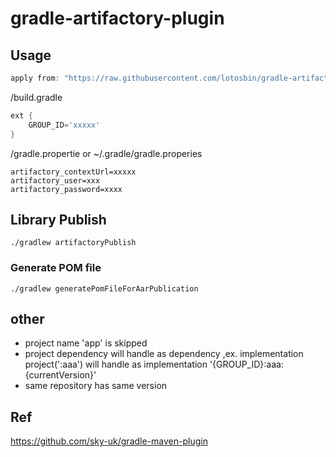 # gradle-artifactory-plugin
## Usage
```groovy
apply from: "https://raw.githubusercontent.com/lotosbin/gradle-artifactory-plugin/master/main.gradle"
```

/build.gradle
```groovy
ext {
    GROUP_ID='xxxxx'
}
```
/gradle.propertie or ~/.gradle/gradle.properies
```properties
artifactory_contextUrl=xxxxx
artifactory_user=xxx
artifactory_password=xxxx
```
## Library Publish
```shell
./gradlew artifactoryPublish
```

### Generate POM file
```shell
./gradlew generatePomFileForAarPublication
```

## other
- project name 'app' is skipped
- project dependency will handle as dependency ,ex. implementation project(':aaa') will handle as implementation '{GROUP_ID}:aaa:{currentVersion}'
- same repository has same version

## Ref
https://github.com/sky-uk/gradle-maven-plugin